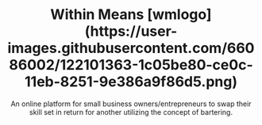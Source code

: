 <h1 align="center"> 
   Within Means
   [wmlogo](https://user-images.githubusercontent.com/66086002/122101363-1c05be80-ce0c-11eb-8251-9e386a9f86d5.png)
</h1>

   <p align="center"> 
 An online platform for small business owners/entrepreneurs to swap their skill set in return for another utilizing the concept of bartering. </p>



